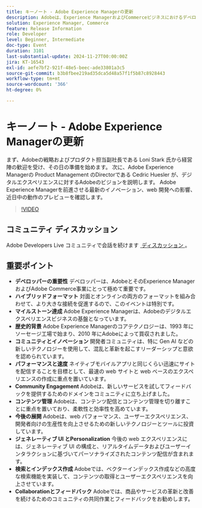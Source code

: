 ```yaml
---
title: キーノート - Adobe Experience Managerの更新
description: Adobeは、Experience ManagerおよびCommerceビジネスにおけるデベロッパーの重要な役割を重視し、ハイブリッドイベント形式に焦点を当て、マイルストーンを祝い、イノベーション、パフォーマンス、コミュニティエンゲージメント、web パフォーマンス、ジェネレーティブ UI、高度な検索機能の将来の開発に重点を置きます。
solution: Experience Manager, Commerce
feature: Release Information
role: Developer
level: Beginner, Intermediate
doc-type: Event
duration: 3101
last-substantial-update: 2024-11-27T00:00:00Z
jira: KT-16543
exl-id: aefe7bf2-921f-48e5-beec-ade33801a3c5
source-git-commit: b3b8fbee219ad35dca5d48a57f1f5b87c8928443
workflow-type: tm+mt
source-wordcount: '366'
ht-degree: 0%

---
```


# キーノート - Adobe Experience Managerの更新

まず、Adobeの戦略およびプロダクト担当副社長である Loni Stark 氏から経営陣の歓迎を受け、その日の準備を始めます。 次に、Adobe Experience Managerの Product Management のDirectorである Cedric Huesler が、デジタルエクスペリエンスに対するAdobeのビジョンを説明します。 Adobe Experience Managerを前進させる最新のイノベーション、web 開発への影響、近日中の動作のプレビューを確認します。

>[!VIDEO](https://video.tv.adobe.com/v/3439437/?learn=on&enablevpops)

## コミュニティ ディスカッション

Adobe Developers Live コミュニティで会話を続けます [&#x200B; ディスカッション &#x200B;](https://adobe.ly/3Ywf7Vm)。

## 重要ポイント

* **デベロッパーの重要性** デベロッパーは、AdobeとそのExperience ManagerおよびAdobe Commerce事業にとって極めて重要です。&#x200B;
* **ハイブリッドフォーマット** 対面とオンラインの両方のフォーマットを組み合わせて、より大きな接続を促進するので、このイベントは特別です。
* **マイルストーン達成** Adobe Experience Managerは、Adobeのデジタルエクスペリエンスビジネスの基盤となっています。&#x200B;
* **歴史的背景** Adobe Experience Managerのコアテクノロジーは、1993 年にソーセージ工場で始まり、2010 年にAdobeによって買収されました。
* **コミュニティとイノベーション** 開発者コミュニティは、特に Gen AI などの新しいテクノロジーを使用して、混乱と革新を起こすリーダーシップと意欲を認められています。
* **パフォーマンスと速度** ネイティブモバイルアプリと同じくらい迅速にサイトを配信することを目標として、最速の web サイトと web ベースのエクスペリエンスの作成に重点を置いています。
* **Community Engagement** Adobeは、新しいサービスを試してフィードバックを提供するためのドメインをコミュニティに立ち上げました。
* **コンテンツ管理** Adobeは、コンテンツ配信とコンテンツ管理を切り離すことに重点を置いており、柔軟性と効率性を高めています。
* **今後の展開** Adobeは、web パフォーマンス、ユーザーエクスペリエンス、開発者向けの生産性を向上させるための新しいテクノロジーとツールに投資しています。
* **ジェネレーティブ UI とPersonalization** 今後の web エクスペリエンスには、ジェネレーティブ UI の構成と、リアルタイムデータおよびユーザーインタラクションに基づいてパーソナライズされたコンテンツ配信が含まれます。&#x200B;
* **検索とインデックス作成** Adobeでは、ベクターインデックス作成などの高度な検索機能を実装して、コンテンツの取得とユーザーエクスペリエンスを向上させています。
* **Collaborationとフィードバック** Adobeでは、商品やサービスの革新と改善を続けるためのコミュニティの共同作業とフィードバックをお勧めします。

